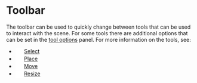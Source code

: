 # Toolbar

The toolbar can be used to quickly change between tools that can be used to interact with the scene. For some tools there are additional options that can be set in the [tool options](tool_options.md) panel. For more information on the tools, see:

- <img style="vertical-align:middle" src="images/select.png" alt="Select Tool Icon" height="20em"/> [Select](../tools/select.md) 
- <img style="vertical-align:middle" src="images/place.png" alt="Place Tool Icon" height="20em"/> [Place](../tools/place.md) 
- <img style="vertical-align:middle" src="images/move.png" alt="Move Tool Icon" height="20em"/> [Move](../tools/move.md) 
- <img style="vertical-align:middle" src="images/resize_wall.png" alt="Resize Tool Icon" height="20em"/> [Resize](../tools/resize.md) 
